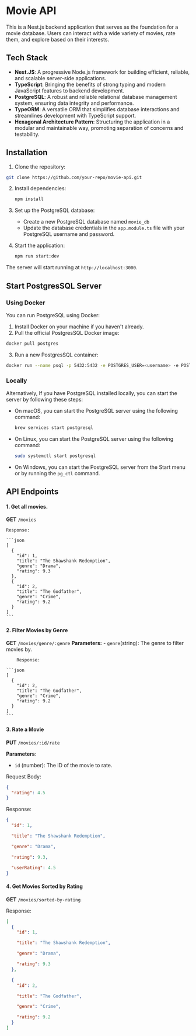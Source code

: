 # Movie API

This is a Nest.js backend application that serves as the foundation for a movie database. Users can interact with a wide variety of movies, rate them, and explore based on their interests.

## Tech Stack

- **Nest.JS**: A progressive Node.js framework for building efficient, reliable, and scalable server-side applications.
- **TypeScript**: Bringing the benefits of strong typing and modern JavaScript features to backend development.
- **PostgreSQL**: A robust and reliable relational database management system, ensuring data integrity and performance.
- **TypeORM**: A versatile ORM that simplifies database interactions and streamlines development with TypeScript support.
- **Hexagonal Architecture Pattern**: Structuring the application in a modular and maintainable way, promoting separation of concerns and testability.

## Installation

1. Clone the repository:

```bash
git clone https://github.com/your-repo/movie-api.git
```

2. Install dependencies:
   ```bash
   npm install
   ```
3. Set up the PostgreSQL database:

   - Create a new PostgreSQL database named `movie_db`
   - Update the database credentials in the `app.module.ts` file with your PostgreSQL username and password.

4. Start the application:
   ```bash
   npm run start:dev
   ```

The server will start running at `http://localhost:3000`.

## Start PostgresSQL Server

### Using Docker

You can run PostgreSQL using Docker:

  1. Install Docker on your machine if you haven't already.
  2. Pull the official PostgresSQL Docker image:
   ```bash
   docker pull postgres
   ```
  3. Run a new PostgresSQL container:
   ```bash
   docker run --name psql -p 5432:5432 -e POSTGRES_USER=<username> -e POSTGRES_PASSWORD=<password> -e POSTGRES_DB=movie_db -d postgres
   ```

### Locally

Alternatively, If you have PostgreSQL installed locally, you can start the server by following these steps:

  - On macOS, you can start the PostgreSQL server using the following command:
    ```bash
    brew services start postgresql
    ```
  - On Linux, you can start the PostgreSQL server using the following command:
    ```bash
    sudo systemctl start postgresql
    ```

  - On Windows, you can start the PostgreSQL server from the Start menu or by running the `pg_ctl` command.

## API Endpoints

#### 1.  Get all movies.
   
  **GET** `/movies`

    Response:

    ```json
    [
      {
        "id": 1,
        "title": "The Shawshank Redemption",
        "genre": "Drama",
        "rating": 9.3
      },
      {
        "id": 2,
        "title": "The Godfather",
        "genre": "Crime",
        "rating": 9.2
      }
    ]
    ```

#### 2.  Filter Movies by Genre
  **GET** `/movies/genre/:genre`
    **Parameters:** - `genre`(string): The genre to filter movies by.

        Response:

    ```json
    [
      {
        "id": 2,
        "title": "The Godfather",
        "genre": "Crime",
        "rating": 9.2
      }
    ]
    ```

#### 3.  Rate a Movie

**PUT** `/movies/:id/rate`

**Parameters**:

- `id` (number): The ID of the movie to rate.

Request Body:

```json
{
  "rating": 4.5
}
```

Response:

```json
{
  "id": 1,

  "title": "The Shawshank Redemption",

  "genre": "Drama",

  "rating": 9.3,

  "userRating": 4.5
}
```

#### 4. Get Movies Sorted by Rating

**GET** `/movies/sorted-by-rating`

Response:

```json
[
  {
    "id": 1,

    "title": "The Shawshank Redemption",

    "genre": "Drama",

    "rating": 9.3
  },

  {
    "id": 2,

    "title": "The Godfather",

    "genre": "Crime",

    "rating": 9.2
  }
]
